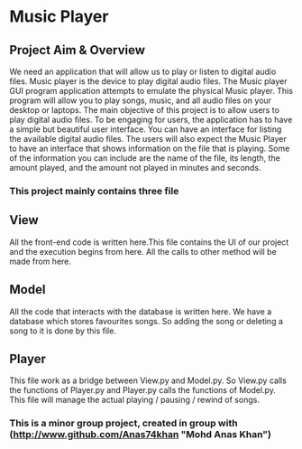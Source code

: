 # Music Player #


## Project Aim & Overview ##
We need an application that will allow us to play or listen to digital audio files. Music player is the device to play digital audio files. The Music player GUI program application attempts to emulate the physical Music player. This program will allow you to play songs, music, and all audio files on your desktop or laptops.
The main objective of this project is to allow users to play digital audio files. To be engaging for users, the application has to have a simple but beautiful user interface.
You can have an interface for listing the available digital audio files. The users will also expect the Music Player to have an interface that shows information on the file that is playing. Some of the information you can include are the name of the file, its length, the amount played, and the amount not played in minutes and seconds.

### This project mainly contains three file ###


## View ##
All the front-end code is written here.This file contains the UI of our project and the execution begins from here. All the calls to other method will be made from here.

## Model ##
All the code that interacts with the database is written here. We have a database which stores favourites songs. So adding the song or deleting a song to it is done by this file.

## Player ##
This file work as a bridge between View.py and Model.py. So View.py calls the functions of Player.py and Player.py calls the functions of Model.py. This file will manage the actual playing / pausing / rewind of songs.



### This is a minor group project, created in group with (http://www.github.com/Anas74khan "Mohd Anas Khan") ###